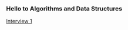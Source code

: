 ### Hello to Algorithms and Data Structures

[Interview 1](https://messagemedia.udemy.com/course/algorithms-and-data-structures/learn/lecture/4660026#learning-tools)